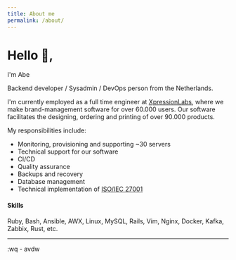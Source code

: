 ```yaml
---
title: About me
permalink: /about/
---
```


# Hello 👋,
I'm Abe

Backend developer / Sysadmin / DevOps person from the Netherlands.

I'm currently employed as a full time engineer at
[XpressionLabs](https://xpressionlabs.nl), where we make brand-management
software for over 60.000 users. Our software facilitates the designing, ordering
and printing of over 90.000 products.

My responsibilities include:

- Monitoring, provisioning and supporting ~30 servers
- Technical support for our software
- CI/CD
- Quality assurance
- Backups and recovery
- Database management
- Technical implementation of [ISO/IEC 27001](https://www.iso.org/standard/27001)

#### Skills
Ruby,
Bash,
Ansible,
AWX,
Linux,
MySQL,
Rails,
Vim,
Nginx,
Docker,
Kafka,
Zabbix,
Rust,
etc.

----------

:wq - avdw
